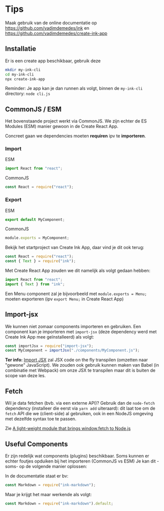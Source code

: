 # Tips

Maak gebruik van de online documentatie op <https://github.com/vadimdemedes/ink> en <https://github.com/vadimdemedes/create-ink-app>

## Installatie

Er is een create app beschikbaar, gebruik deze

```bash
mkdir my-ink-cli
cd my-ink-cli
npx create-ink-app
```

Reminder: Je app kan je dan runnen als volgt, binnen de `my-ink-cli` directory:
`node cli.js`

## CommonJS / ESM

Het bovenstaande project werkt via CommonJS. We zijn echter de ES Modules (ESM) manier gewoon in de Create React App.

Concreet gaan we dependencies moeten **requiren** ipv te **importeren**.

### Import

ESM

```js
import React from "react";
```

CommonJS

```js
const React = require("react");
```

### Export

ESM

```js
export default MyComponent;
```

CommonJS

```js
module.exports = MyComponent;
```

Bekijk het startproject van Create Ink App, daar vind je dit ook terug:

```js
const React = require("react");
const { Text } = require("ink");
```

Met Create React App zouden we dit namelijk als volgt gedaan hebben:

```js
import React from "react";
import { Text } from "ink";
```

Een Menu component zal je bijvoorbeeld met `module.exports = Menu;` moeten exporteren (ipv `export Menu;` in Create React App)

## Import-jsx

We kunnen niet zomaar components importeren en gebruiken. Een component kan je importeren met `import-jsx` (deze dependency werd met Create Ink App mee geïnstalleerd) als volgt:

```js
const importJsx = require("import-jsx");
const MyComponent = importJsx("./components/MyComponent.js");
```

**Ter info:** [Import JSX](https://github.com/vadimdemedes/import-jsx) zal JSX code on the fly transpilen (omzetten naar "gewone" JavaScript). We zouden ook gebruik kunnen maken van Babel (in combinatie met Webpack) om onze JSX te transpilen maar dit is buiten de scope van deze les.

## Fetch

Wil je data fetchen (bvb. via een externe API)? Gebruik dan de `node-fetch` dependency (installeer die eerst via `yarn add` uiteraard): dit laat toe om de `fetch` API die we (client-side) al gebruiken, ook in een NodeJS omgeving met dezelfde syntax toe te passen.

Zie [A light-weight module that brings window.fetch to Node.js](https://github.com/node-fetch/node-fetch)

## Useful Components

Er zijn redelijk wat components (plugins) beschikbaar. Soms kunnen er echter foutjes opduiken bij het importeren (CommonJS vs ESM)
Je kan dit -soms- op de volgende manier oplossen:

In de documentatie staat er bv:

```js
const Markdown = require("ink-markdown");
```

Maar je krijgt het maar werkende als volgt:

```js
const Markdown = require("ink-markdown").default;
```
